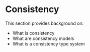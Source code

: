# Consistency
This section provides background on:
* What is consistency
* What are consistency models
* What is a consistency type system
